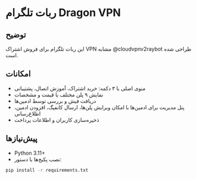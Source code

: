 # ربات تلگرام Dragon VPN

## توضیح

این ربات تلگرام برای فروش اشتراک VPN مشابه @cloudvpnv2raybot طراحی شده است.

## امکانات

- منوی اصلی با ۳ دکمه: خرید اشتراک، آموزش اتصال، پشتیبانی
- نمایش ۹ پلن مختلف با قیمت و مشخصات
- دریافت فیش و بررسی توسط ادمین‌ها
- پنل مدیریت برای ادمین‌ها با امکان ویرایش پلن‌ها، ارسال کانفیگ، افزودن ادمین، اطلاع‌رسانی
- ذخیره‌سازی کاربران و اطلاعات پرداخت

## پیش‌نیازها

- Python 3.11+
- نصب پکیج‌ها با دستور:

```bash
pip install -r requirements.txt
